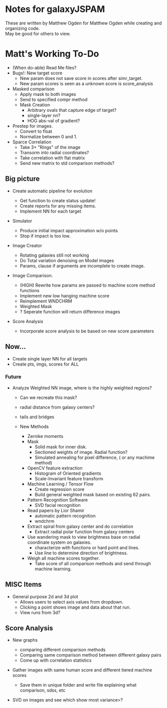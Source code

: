 # Notes for galaxyJSPAM
These are written by Matthew Ogden for Matthew Ogden while creating and organizing code.  
May be good for others to view.

# Matt's Working To-Do
- (When do-able) Read Me files? 
- Bugs!: New target score
	- New param does not save score in scores after simr_target.
	- New param scores is seen as a unknown score is score_analysis
- Masked comparison
  - Apply mask to both images
  - Send to specified compr method
  - Mask Creation
    - Arbitrary ovals that capture edge of target?
	- single-layer nn? 
	- HOG abs-val of gradient? 
- Prestep for images.  
  - Convert to float
  - Normalize between 0 and 1.
- Sparce Correlation
  - Take 3+ "Rings" of the image
  - Transorm into radial coordinates?
  - Take correlation with flat matrix
  - Send new matrix to std comparison methods? 


## Big picture
- Create automatic pipeline for evolution
	- Get function to create status update!
	- Create reports for any missing items. 
	- Implement NN for each target

- Simulator
	- Produce initial impact approximation w/o points
	- Stop if impact is too low.

- Image Creator
	- Rotating galaxies still not working
	- Do Total variation denoising on Model images
	- Params, clause if arguments are incomplete to create image.

- Image Comparison.
	- (HIGH) Rewrite how params are passed to machine score method functions
	- Implement new low hanging machine score
	- Reimplement WNDCHRM
	- Weighted Mask
	- ? Seperate function will return difference images

- Score Analysis
	- Incorporate score analysis to be based on new score parameters

## Now...
- Create single layer NN for all targets
- Create pts, imgs, scores for ALL

### Future

- Analyze Weighted NN image, where is the highly weighted regions?
  - Can we recreate this mask? 
  - radial distance from galaxy centers?
  - tails and bridges

  - New Methods
	- Zernike moments
	- Mask
	  - Solid mask for inner disk.
	  - Sectioned weights of image. Radial function?
	  - Simulated annealing for pixel difference, ( or any machime method) 
	- OpenCV feature extraction
	  - Histogram of Oriented gradients
	  - Scale-Invariant feature transform
	- Machine Learning / Tensor Flow
	  - Create regression score
	  - Build general weighted mask based on existing 62 pairs.
	- Pattern Recognition Software
	  - SVD facial recognition
	- Read papers by Lior Shamir
	  - automatic pattern recognition
	  - wndchrm 
	- Extract spiral from galaxy center and do correlation
	  - Extract radial polar function from galaxy centers
	- Use wandering mask to view brightness base on radial coordinate system on galaxies. 
	  - characterize with functions or hard point and lines. 
	  - Use line to determine direction of brightness.
	- Weigh all machine scores together. 
	  - Take score of all comparison methods and send through machine learning.


## MISC Items
- General purpose 2d and 3d plot
  - Allows users to select axis values from dropdown. 
  - Clicking a point shows image and data about that run.
  - View runs from 3d? 

## Score Analysis
- New graphs
  - comparing different comparison methods
  - Comparing same comparison method between different galaxy pairs
  - Come up with correlation statistics

- Gather images with same human score and different tiered machine scores
  - Save them in unique folder and write file explaining what comparison, sdss, etc

- SVD on images and see which show most variance>? 

